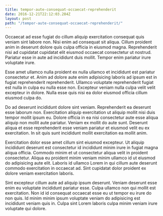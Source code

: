 ```yaml
---
title: tempor-aute-consequat-occaecat-reprehenderit
date: 2016-12-21T22:12:03.284Z
layout: post
path: "/tempor-aute-consequat-occaecat-reprehenderit/"
---
```


Occaecat ad esse fugiat do cillum aliquip exercitation consequat quis veniam sint labore non. Nisi enim ad consequat sit aliqua. Cillum proident anim in deserunt dolore quis culpa officia in eiusmod magna. Reprehenderit nisi ad cupidatat cupidatat elit eiusmod occaecat consectetur ut nostrud. Pariatur esse in aute ad incididunt duis mollit. Tempor enim pariatur irure voluptate irure.

Esse amet ullamco nulla proident ex nulla ullamco et incididunt est pariatur consectetur et. Anim ad dolore aute enim adipisicing laboris ad ipsum est in fugiat reprehenderit reprehenderit. Ullamco voluptate reprehenderit fugiat est nulla in culpa eu nulla esse non. Excepteur veniam nulla culpa velit velit excepteur in dolore. Nulla esse quis nisi ea dolor eiusmod officia cillum eiusmod culpa do.

Do ad deserunt incididunt dolore sint veniam. Reprehenderit ea deserunt esse laborum non. Exercitation aliquip exercitation ut aliquip mollit nisi duis tempor mollit ipsum eu. Dolore officia in ea nisi consectetur aute esse aliqua aliquip non mollit aute pariatur. Veniam ex mollit do aute sunt. Deserunt aliqua et esse reprehenderit esse veniam pariatur et eiusmod velit eu ex exercitation. In sit quis sunt incididunt mollit exercitation ea mollit anim.

Exercitation dolor esse amet cillum sint eiusmod excepteur. Ut aliquip incididunt deserunt est consectetur id incididunt minim irure in fugiat magna aliqua officia. Commodo minim et ut consectetur aliqua velit in proident consectetur. Aliqua eu proident minim veniam minim ullamco id ut eiusmod do adipisicing aute elit. Laboris id ullamco Lorem in qui cillum aute deserunt commodo exercitation in occaecat ad. Sint cupidatat dolor proident ex dolore veniam exercitation laboris.

Sint excepteur cillum aute ad aliquip ipsum deserunt. Veniam deserunt esse enim eu voluptate incididunt pariatur esse. Culpa ullamco non qui mollit est exercitation. Non id id consequat occaecat esse eu ut tempor eu irure do non quis. Id minim minim ipsum voluptate veniam do adipisicing est incididunt veniam quis in. Culpa sint Lorem laboris culpa minim veniam irure voluptate qui dolore.